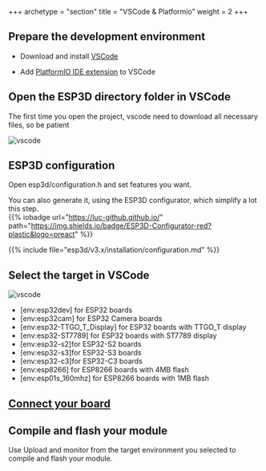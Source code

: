 +++
archetype = "section"
title = "VSCode & Platformio"
weight = 2
+++

## Prepare the development environment

* Download and install [VSCode](https://code.visualstudio.com/download)

* Add [PlatformIO IDE extension](https://platformio.org/install/ide?install=vscode) to VSCode

## Open the ESP3D directory folder in VSCode
The first time you open the project, vscode need to download all necessary files, so be patient

![vscode](/esp3d/v3.x/installation/open_vscode2_1.png?width=400px)

## ESP3D configuration   

Open esp3d/configuration.h and set features you want.

You can also generate it, using the ESP3D configurator, which simplify a lot this step.    
{{% iobadge url="https://luc-github.github.io/" path="https://img.shields.io/badge/ESP3D-Configurator-red?plastic&logo=preact" %}} 

{{% include file="esp3d/v3.x/installation/configuration.md" %}}

## Select the target in VSCode

![vscode](/esp3d/v3.x/installation/vscode2_1.png?width=400px)

* [env:esp32dev] for ESP32 boards   
* [env:esp32cam] for ESP32 Camera boards   
* [env:esp32-TTGO_T_Display] for ESP32 boards with TTGO_T display   
* [env:esp32-ST7789] for ESP32 boards with ST7789 display   
* [env:esp32-s2]for ESP32-S2 boards   
* [env:esp32-s3]for ESP32-S3 boards  
* [env:esp32-c3]for ESP32-C3 boards  
* [env:esp8266] for ESP8266 boards with 4MB flash    
* [env:esp01s_160mhz] for ESP8266 boards with 1MB flash   

## [Connect your board](/esp3d/v3.x/installation/#connect-your-board)

## Compile and flash your module

Use Upload and monitor from the target environment you selected to compile and flash your module.